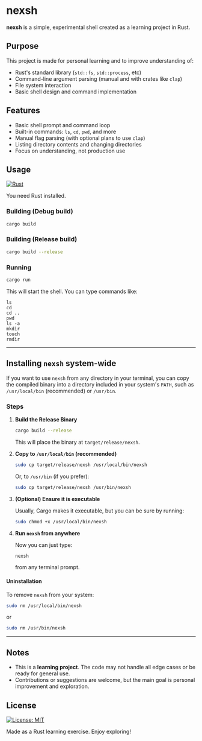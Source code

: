 # nexsh

**nexsh** is a simple, experimental shell created as a learning project in Rust.

## Purpose

This project is made for personal learning and to improve understanding of:

- Rust's standard library (`std::fs`, `std::process`, etc)
- Command-line argument parsing (manual and with crates like `clap`)
- File system interaction
- Basic shell design and command implementation

## Features

- Basic shell prompt and command loop
- Built-in commands: `ls`, `cd`, `pwd`, and more
- Manual flag parsing (with optional plans to use `clap`)
- Listing directory contents and changing directories
- Focus on understanding, not production use

## Usage

[![Rust](https://img.shields.io/badge/Requires-Rust-blue?logo=rust)](https://www.rust-lang.org/tools/install)


You need Rust installed.

### Building (Debug build)

```bash
cargo build
```

### Building (Release build)

```bash
cargo build --release
```

### Running

```bash
cargo run
```

This will start the shell. You can type commands like:

```
ls
cd
cd ..
pwd
ls -a
mkdir
touch
rmdir
```

---

## Installing `nexsh` system-wide

If you want to use `nexsh` from any directory in your terminal, you can copy the compiled binary into a directory included in your system's `PATH`, such as `/usr/local/bin` (recommended) or `/usr/bin`.

### Steps

1. **Build the Release Binary**

   ```bash
   cargo build --release
   ```

   This will place the binary at `target/release/nexsh`.

2. **Copy to `/usr/local/bin` (recommended)**

   ```bash
   sudo cp target/release/nexsh /usr/local/bin/nexsh
   ```

   Or, to `/usr/bin` (if you prefer):

   ```bash
   sudo cp target/release/nexsh /usr/bin/nexsh
   ```

3. **(Optional) Ensure it is executable**

   Usually, Cargo makes it executable, but you can be sure by running:

   ```bash
   sudo chmod +x /usr/local/bin/nexsh
   ```

4. **Run `nexsh` from anywhere**

   Now you can just type:

   ```bash
   nexsh
   ```

   from any terminal prompt.

#### Uninstallation

To remove `nexsh` from your system:

```bash
sudo rm /usr/local/bin/nexsh
```

or

```bash
sudo rm /usr/bin/nexsh
```

---

## Notes

- This is a **learning project**. The code may not handle all edge cases or be ready for general use.
- Contributions or suggestions are welcome, but the main goal is personal improvement and exploration.

## License
[![License: MIT](https://img.shields.io/badge/License-MIT-yellow.svg)](LICENSE)

Made as a Rust learning exercise. Enjoy exploring!
